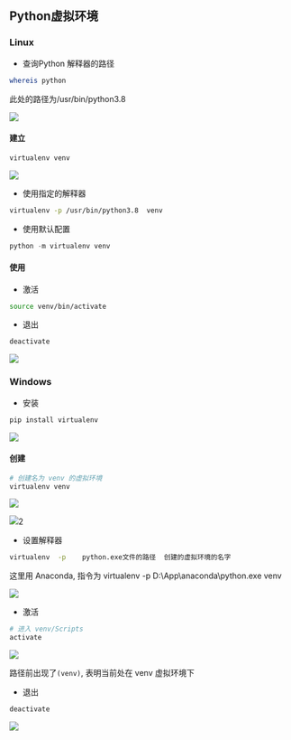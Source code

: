 <!--
 * @Description: 
 * @Version: 1.0
 * @Author: DaLao
 * @Email: dalao@xxx.com
 * @Date: 2021-04-03 02:43:34
 * @LastEditors: DaLao
 * @LastEditTime: 2022-09-11 22:21:03
-->

## Python虚拟环境


### Linux


- 查询Python 解释器的路径

```sh
whereis python
```

此处的路径为/usr/bin/python3.8

![](https://cdn.hurra.ltd/img/20220103212007.png)


#### 建立


```sh
virtualenv venv
```

![](https://cdn.hurra.ltd/img/20220103212309.png)

- 使用指定的解释器

```sh
virtualenv -p /usr/bin/python3.8  venv
```

- 使用默认配置

```py
python -m virtualenv venv
```



#### 使用


- 激活

```sh
source venv/bin/activate
```


- 退出

```sh
deactivate
```

![](https://cdn.hurra.ltd/img/20220103212455.png)



### Windows


- 安装

```py
pip install virtualenv
```

![](https://cdn.hurra.ltd/img/20200312224255893.png)

#### 创建

```sh
# 创建名为 venv 的虚拟环境
virtualenv venv
```

![](https://cdn.hurra.ltd/img/TIM截图20200515113058.png)

![](https://cdn.hurra.ltd/img/20200515113137.png)2

- 设置解释器

```sh
virtualenv  -p    python.exe文件的路径  创建的虚拟环境的名字
```

这里用 Anaconda, 指令为 virtualenv -p D:\App\anaconda\python.exe venv

![](https://cdn.hurra.ltd/img/20200515113404.png)


- 激活

```sh
# 进入 venv/Scripts
activate
```

![](https://cdn.hurra.ltd/img/20200515113603.png)

路径前出现了`(venv)`, 表明当前处在 venv 虚拟环境下

- 退出

```sh
deactivate
```

![](https://cdn.hurra.ltd/img/20200515113732.png)
